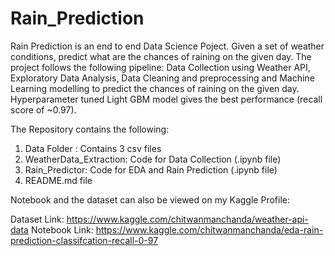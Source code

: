 # Rain_Prediction

Rain Prediction is an end to end Data Science Poject. Given a set of weather conditions, predict what are the chances of raining on the given day. The project follows the following pipeline: Data Collection using Weather API, Exploratory Data Analysis, Data Cleaning and preprocessing and Machine Learning modelling to predict the chances of raining on the given day. Hyperparameter tuned Light GBM model gives the best performance (recall score of ~0.97).

The Repository contains the following:

1. Data Folder : Contains 3 csv files 
2. WeatherData_Extraction: Code for Data Collection (.ipynb file)
3. Rain_Predictor: Code for EDA and Rain Prediction (.ipynb file) 
4. README.md file

Notebook and the dataset can also be viewed on my Kaggle Profile:

Dataset Link: https://www.kaggle.com/chitwanmanchanda/weather-api-data
Notebook Link: https://www.kaggle.com/chitwanmanchanda/eda-rain-prediction-classifcation-recall-0-97

